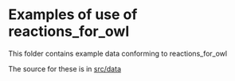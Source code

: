 # Examples of use of reactions_for_owl

This folder contains example data conforming to reactions_for_owl

The source for these is in [src/data](../src/data/examples)
